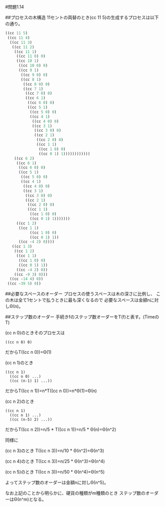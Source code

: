 #問題1.14

##プロセスの木構造
11セントの両替のとき(cc 11 5)の生成するプロセスは以下の通り。
```scheme
((cc 11 5)
 ((cc 11 4)
  ((cc 11 3)
   ((cc 11 2)
    ((cc 11 1)
     ((cc 11 0) 0)
     ((cc 10 1)
      ((cc 10 0) 0)
      ((cc 9 1)
       ((cc 9 0) 0)
       ((cc 8 1)
        ((cc 8 0) 0)
        ((cc 7 1)
         ((cc 7 0) 0)
         ((cc 6 1)
          ((cc 6 0) 0)
          ((cc 5 1)
           ((cc 5 0) 0)
           ((cc 4 1)
            ((cc 4 0) 0)
            ((cc 3 1)
             ((cc 3 0) 0)
             ((cc 2 1)
              ((cc 2 0) 0)
              ((cc 1 1)
               ((cc 1 0) 0)
               ((cc 0 1) 1))))))))))))
    ((cc 6 2)
     ((cc 6 1)
      ((cc 6 0) 0)
      ((cc 5 1)
       ((cc 5 0) 0)
       ((cc 4 1)
        ((cc 4 0) 0)
        ((cc 3 1)
         ((cc 3 0) 0)
         ((cc 2 1)
          ((cc 2 0) 0)
          ((cc 1 1)
           ((cc 1 0) 0)
           ((cc 0 1) 1)))))))
     ((cc 1 2)
      ((cc 1 1)
           ((cc 1 0) 0)
           ((cc 0 1) 1))
      ((cc -4 2) 0))))
   ((cc 1 3)
    ((cc 1 2)
     ((cc 1 1)
      ((cc 1 0) 0)
      ((cc 0 1) 1))
     ((cc -4 2) 0))
    ((cc -9 3) 0)))
  ((cc -14 4) 0))
 ((cc -39 5) 0))
```

##必要なスペースのオーダー
プロセスの使うスペースは木の深さに比例し、
この木は全て1セントで払うときに最も深くなるので
必要なスペースは金額nに対しΘ(n)。

##ステップ数のオーダー
手続きfのステップ数オーダーをT(f)と表す。(TimeのT)

(cc n 0)のときそのプロセスは
```
((cc n 0) 0)
```
だからT((cc n 0))=Θ(1)

(cc n 1)のとき
```
((cc n 1)
  ((cc n 0) ...)
  ((cc (n-1) 1) ...))
```
だからT((cc n 1))=n\*T((cc n 0))=n\*Θ(1)=Θ(n)

(cc n 2)のとき
```
((cc n 1)
  ((cc n 1) ...)
  ((cc (n-5) 2) ...))
```
だからT((cc n 2))=n/5 \* T((cc n 1))=n/5 \* Θ(n)=Θ(n^2)

同様に

(cc n 3)のとき
T((cc n 3))=n/10 \* Θ(n^2)=Θ(n^3)

(cc n 4)のとき
T((cc n 3))=n/25 \* Θ(n^3)=Θ(n^4)

(cc n 5)のとき
T((cc n 3))=n/50 \* Θ(n^4)=Θ(n^5)

よってステップ数のオーダーは金額nに対しΘ(n^5)。

なお上記のことから明らかに、硬貨の種類がm種類のとき
ステップ数のオーダーはΘ(n^m)となる。
